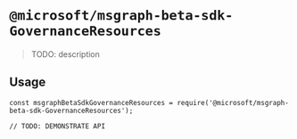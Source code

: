 # `@microsoft/msgraph-beta-sdk-GovernanceResources`

> TODO: description

## Usage

```
const msgraphBetaSdkGovernanceResources = require('@microsoft/msgraph-beta-sdk-GovernanceResources');

// TODO: DEMONSTRATE API
```
